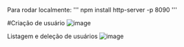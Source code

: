 Para rodar localmente:
'''
  npm install
  http-server -p 8090
'''


#Criação de usuário
![image](https://github.com/CadisRaziel/Test-WebPic-FrontEnd/assets/70340981/07439a64-2a58-4c36-aa1b-6abd31e49b46)


Listagem e deleção de usuários 
![image](https://github.com/CadisRaziel/Test-WebPic-FrontEnd/assets/70340981/730855eb-ab9b-4171-b379-bd281c85b7ae)
